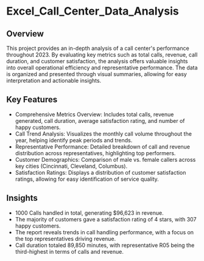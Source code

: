 # Excel_Call_Center_Data_Analysis

## Overview
This project provides an in-depth analysis of a call center's performance throughout 2023. By evaluating key metrics such as total calls, revenue, call duration, and customer satisfaction, the analysis offers valuable insights into overall operational efficiency and representative performance. The data is organized and presented through visual summaries, allowing for easy interpretation and actionable insights.

## Key Features
- Comprehensive Metrics Overview: Includes total calls, revenue generated, call duration, average satisfaction rating, and number of happy customers.
- Call Trend Analysis: Visualizes the monthly call volume throughout the year, helping identify peak periods and trends.
- Representative Performance: Detailed breakdown of call and revenue distribution across representatives, highlighting top performers.
- Customer Demographics: Comparison of male vs. female callers across key cities (Cincinnati, Cleveland, Columbus).
- Satisfaction Ratings: Displays a distribution of customer satisfaction ratings, allowing for easy identification of service quality.

## Insights
- 1000 Calls handled in total, generating $96,623 in revenue.
- The majority of customers gave a satisfaction rating of 4 stars, with 307 happy customers.
- The report reveals trends in call handling performance, with a focus on the top representatives driving revenue.
- Call duration totaled 89,850 minutes, with representative R05 being the third-highest in terms of calls and revenue.
